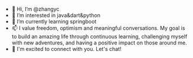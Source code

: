 - 👋 Hi, I’m @zhangyc
- 👀 I’m interested in java&dart&python
- 🌱 I’m currently learning springboot
- 📫 I value freedom, optimism and meaningful conversations. My goal is to build an amazing life through continuous learning, challenging myself with new adventures, and having a positive impact on those around me.
- 👋 I'm excited to connect with you. Let's chat! 

<!---
zhangyc/zhangyc is a ✨ special ✨ repository because its `README.md` (this file) appears on your GitHub profile.
You can click the Preview link to take a look at your changes.
--->
